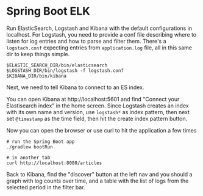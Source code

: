 # Spring Boot ELK
Run ElasticSearch, Logstash and Kibana with the default configurations in localhost.
For Logstash, you need to provide a conf file describing where to listen for log entries
and how to parse and filter them. There's a `logstach.conf` expecting entries from
`application.log` file, all in this same dir to keep things simple.

```
$ELASTIC_SEARCH_DIR/bin/elasticsearch
$LOGSTASH_DIR/bin/logstash -f logstash.conf
$KIBANA_DIR/bin/kibana
```

Next, we need to tell Kibana to connect to an ES index.

You can open Kibana at http://localhost:5601 and find "Connect your Elastisearch index"
in the home screen. Since Logstash creates an index with its own name and version, use
`logstash*` as index pattern, then next set `@timestamp` as the time field, then hit
the create index pattern button.

Now you can open the browser or use curl to hit the application a few times
```
# run the Spring Boot app
./gradlew bootRun

# in another tab
curl http://localhost:8080/articles
```

Back to Kibana, find the "discover" button at the left nav and you should a graph with
log counts over time, and a table with the list of logs from the selected period in the
filter bar.